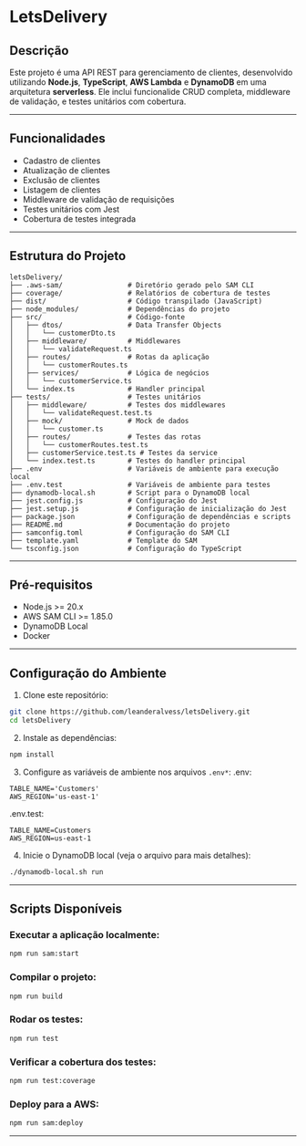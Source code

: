 # LetsDelivery

## Descrição

Este projeto é uma API REST para gerenciamento de clientes, desenvolvido utilizando **Node.js**, **TypeScript**, **AWS Lambda** e **DynamoDB** em uma arquitetura **serverless**. Ele inclui funcionalide CRUD completa, middleware de validação, e testes unitários com cobertura.

---

## Funcionalidades

- Cadastro de clientes
- Atualização de clientes
- Exclusão de clientes
- Listagem de clientes
- Middleware de validação de requisições
- Testes unitários com Jest
- Cobertura de testes integrada

---

## Estrutura do Projeto

```plaintext
letsDelivery/
├── .aws-sam/                # Diretório gerado pelo SAM CLI
├── coverage/                # Relatórios de cobertura de testes
├── dist/                    # Código transpilado (JavaScript)
├── node_modules/            # Dependências do projeto
├── src/                     # Código-fonte
│   ├── dtos/                # Data Transfer Objects
│   │   └── customerDto.ts
│   ├── middleware/          # Middlewares
│   │   └── validateRequest.ts
│   ├── routes/              # Rotas da aplicação
│   │   └── customerRoutes.ts
│   ├── services/            # Lógica de negócios
│   │   └── customerService.ts
│   └── index.ts             # Handler principal
├── tests/                   # Testes unitários
│   ├── middleware/          # Testes dos middlewares
│   │   └── validateRequest.test.ts
│   ├── mock/                # Mock de dados
│   │   └── customer.ts
│   ├── routes/              # Testes das rotas
│   │   └── customerRoutes.test.ts
│   ├── customerService.test.ts # Testes da service
│   └── index.test.ts        # Testes do handler principal
├── .env                     # Variáveis de ambiente para execução local
├── .env.test                # Variáveis de ambiente para testes
├── dynamodb-local.sh        # Script para o DynamoDB local
├── jest.config.js           # Configuração do Jest
├── jest.setup.js            # Configuração de inicialização do Jest
├── package.json             # Configuração de dependências e scripts
├── README.md                # Documentação do projeto
├── samconfig.toml           # Configuração do SAM CLI
├── template.yaml            # Template do SAM
└── tsconfig.json            # Configuração do TypeScript
```

---

## Pré-requisitos

- Node.js >= 20.x
- AWS SAM CLI >= 1.85.0
- DynamoDB Local
- Docker

---

## Configuração do Ambiente

1. Clone este repositório:
```bash
git clone https://github.com/leanderalvess/letsDelivery.git
cd letsDelivery
```

2. Instale as dependências:
```bash
npm install
```

3. Configure as variáveis de ambiente nos arquivos `.env*`:
.env:
```plaintext
TABLE_NAME='Customers'
AWS_REGION='us-east-1'
```
.env.test:
```plaintext
TABLE_NAME=Customers
AWS_REGION=us-east-1
```

4. Inicie o DynamoDB local (veja o arquivo para mais detalhes):
```bash
./dynamodb-local.sh run
```

---

## Scripts Disponíveis

### Executar a aplicação localmente:
```bash
npm run sam:start
```

### Compilar o projeto:
```bash
npm run build
```

### Rodar os testes:
```bash
npm run test
```

### Verificar a cobertura dos testes:
```bash
npm run test:coverage
```

### Deploy para a AWS:
```bash
npm run sam:deploy
```
---